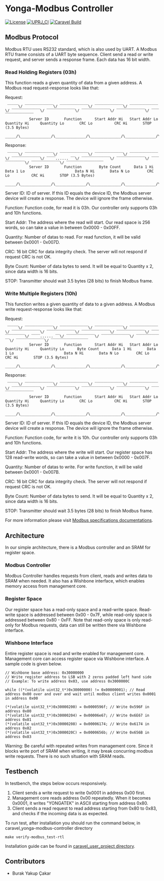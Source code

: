 # Yonga-Modbus Controller

[![License](https://img.shields.io/badge/License-Apache%202.0-blue.svg)](https://opensource.org/licenses/Apache-2.0) [![UPRJ_CI](https://github.com/efabless/caravel_project_example/actions/workflows/user_project_ci.yml/badge.svg)](https://github.com/efabless/caravel_project_example/actions/workflows/user_project_ci.yml) [![Caravel Build](https://github.com/efabless/caravel_project_example/actions/workflows/caravel_build.yml/badge.svg)](https://github.com/efabless/caravel_project_example/actions/workflows/caravel_build.yml)

## Modbus Protocol
Modbus RTU uses RS232 standard, which is also used by UART. A Modbus RTU frame consists of a UART byte sequence. Client send a read or write request, and server sends a response frame. Each data has 16 bit width.
### Read Holding Registers (03h)
This function reads a given quantity of data from a given address. A Modbus read request-response looks like that:

Request:
```
 ̅ ̅ ̅ ̅ ̅ \/ ̅ ̅ ̅ ̅ ̅ ̅ ̅ ̅ ̅ ̅ ̅ ̅ ̅ \/ ̅ ̅ ̅ ̅ ̅ ̅ ̅ ̅ ̅ ̅ ̅ ̅ ̅ \/ ̅ ̅ ̅ ̅ ̅ ̅ ̅ ̅ ̅ ̅ ̅ ̅ ̅ \/ ̅ ̅ ̅ ̅ ̅ ̅ ̅ ̅ ̅ ̅ ̅ ̅ ̅ \/ ̅ ̅ ̅ ̅ ̅ ̅ ̅ ̅ ̅ ̅ ̅ ̅ ̅ \/ ̅ ̅ ̅ ̅ ̅ ̅ ̅ ̅ ̅ ̅ ̅ ̅ ̅ \/ ̅ ̅ ̅ ̅ ̅ ̅ ̅ ̅ ̅ ̅ ̅ ̅ ̅ \/ ̅ ̅ ̅ ̅ ̅ ̅ ̅ ̅ ̅ ̅ ̅ ̅ ̅ \/ ̅ ̅ ̅ ̅ ̅ ̅ ̅ ̅ ̅ ̅ ̅ ̅ ̅ ̅ ̅ ̅ ̅ 
           Server ID       Function      Start Addr Hi   Start Addr Lo    Quantity Hi     Quantity Lo       CRC Lo          CRC Hi       STOP (3.5 Bytes)
 _____/\______________/\______________/\______________/\______________/\______________/\______________/\______________/\______________/\__________________
```
Response:
```
 ̅ ̅ ̅ ̅ ̅ \/ ̅ ̅ ̅ ̅ ̅ ̅ ̅ ̅ ̅ ̅ ̅ ̅ ̅ \/ ̅ ̅ ̅ ̅ ̅ ̅ ̅ ̅ ̅ ̅ ̅ ̅ ̅ \/ ̅ ̅ ̅ ̅ ̅ ̅ ̅ ̅ ̅ ̅ ̅ ̅ ̅ \/ ̅ ̅ ̅ ̅ ̅ ̅ ̅ ̅ ̅ ̅ ̅ ̅ ̅ \/ ̅ ̅ ̅ ̅ ̅ ̅ ̅ ̅ ̅ ̅ ̅ ̅ ̅ \/ ̅ ̅ ̅ ̅ ...... ̅ ̅ \/ ̅ ̅ ̅ ̅ ̅ ̅ ̅ ̅ ̅ ̅ ̅ ̅ ̅ \/ ̅ ̅ ̅ ̅ ̅ ̅ ̅ ̅ ̅ ̅ ̅ ̅ ̅ \/ ̅ ̅ ̅ ̅ ̅ ̅ ̅ ̅ ̅ ̅ ̅ ̅ ̅ \/ ̅ ̅ ̅ ̅ ̅ ̅ ̅ ̅ ̅ ̅ ̅ ̅ ̅ \/ ̅ ̅ ̅ ̅ ̅ ̅ ̅ ̅ ̅ ̅ ̅ ̅ ̅ ̅ ̅ ̅ ̅ 
           Server ID       Function        Byte Count      Data 1 Hi       Data 1 Lo                       Data N Hi       Data N Lo        CRC Lo          CRC Hi       STOP (3.5 Bytes)
 _____/\______________/\______________/\______________/\______________/\______________/\_____......___/\______________/\______________/\______________/\______________/\__________________
```

Server ID: ID of server. If this ID equals the device ID, the Modbus server device will create a response. The device will ignore the frame otherwise.

Function: Function code, for read it is 03h. Our controller only supports 03h and 10h functions.

Start Addr: The address where the read will start. Our read space is 256 words, so can take a value in between 0x0000 - 0x00FF.

Quantity: Number of datas to read. For read function, it will be valid between 0x0001 - 0x007D.

CRC: 16 bit CRC for data integrity check. The server will not respond if request CRC is not OK.

Byte Count: Number of data bytes to send. It will be equal to Quantity x 2, since data width is 16 bits.

STOP: Transmitter should wait 3.5 bytes (28 bits) to finish Modbus frame.

### Write Multiple Registers (10h)
This function writes a given quantity of data to a given address. A Modbus write request-response looks like that:

Request:
```
 ̅ ̅ ̅ ̅ ̅ \/ ̅ ̅ ̅ ̅ ̅ ̅ ̅ ̅ ̅ ̅ ̅ ̅ ̅ \/ ̅ ̅ ̅ ̅ ̅ ̅ ̅ ̅ ̅ ̅ ̅ ̅ ̅ \/ ̅ ̅ ̅ ̅ ̅ ̅ ̅ ̅ ̅ ̅ ̅ ̅ ̅ \/ ̅ ̅ ̅ ̅ ̅ ̅ ̅ ̅ ̅ ̅ ̅ ̅ ̅ \/ ̅ ̅ ̅ ̅ ̅ ̅ ̅ ̅ ̅ ̅ ̅ ̅ ̅ \/ ̅ ̅ ̅ ̅ ̅ ̅ ̅ ̅ ̅ ̅ ̅ ̅ ̅ \/ ̅ ̅ ̅ ̅ ̅ ̅ ̅ ̅ ̅ ̅ ̅ ̅ ̅ \/ ̅ ̅ ̅ ̅ ̅ ̅ ̅ ̅ ̅ ̅ ̅ ̅ ̅ \/ ̅ ̅ ̅ ̅ ̅ ̅ ̅ ̅ ̅ ̅ ̅ ̅ ̅ \/ ̅ ̅ ̅ ̅ ...... ̅ ̅ \/ ̅ ̅ ̅ ̅ ̅ ̅ ̅ ̅ ̅ ̅ ̅ ̅ ̅ \/ ̅ ̅ ̅ ̅ ̅ ̅ ̅ ̅ ̅ ̅ ̅ ̅ ̅ \/ ̅ ̅ ̅ ̅ ̅ ̅ ̅ ̅ ̅ ̅ ̅ ̅ ̅ \/ ̅ ̅ ̅ ̅ ̅ ̅ ̅ ̅ ̅ ̅ ̅ ̅ ̅ \/ ̅ ̅ ̅ ̅ ̅ ̅ ̅ ̅ ̅ ̅ ̅ ̅ ̅ ̅ ̅ ̅ ̅ 
           Server ID       Function      Start Addr Hi   Start Addr Lo    Quantity Hi     Quantity Lo      Byte Count      Data 1 Hi       Data 1 Lo                       Data N Hi       Data N Lo        CRC Lo          CRC Hi       STOP (3.5 Bytes)
 _____/\______________/\______________/\______________/\______________/\______________/\______________/\______________/\______________/\______________/\_____......___/\______________/\______________/\______________/\______________/\__________________
```
Response:
```
 ̅ ̅ ̅ ̅ ̅ \/ ̅ ̅ ̅ ̅ ̅ ̅ ̅ ̅ ̅ ̅ ̅ ̅ ̅ \/ ̅ ̅ ̅ ̅ ̅ ̅ ̅ ̅ ̅ ̅ ̅ ̅ ̅ \/ ̅ ̅ ̅ ̅ ̅ ̅ ̅ ̅ ̅ ̅ ̅ ̅ ̅ \/ ̅ ̅ ̅ ̅ ̅ ̅ ̅ ̅ ̅ ̅ ̅ ̅ ̅ \/ ̅ ̅ ̅ ̅ ̅ ̅ ̅ ̅ ̅ ̅ ̅ ̅ ̅ \/ ̅ ̅ ̅ ̅ ̅ ̅ ̅ ̅ ̅ ̅ ̅ ̅ ̅ \/ ̅ ̅ ̅ ̅ ̅ ̅ ̅ ̅ ̅ ̅ ̅ ̅ ̅ \/ ̅ ̅ ̅ ̅ ̅ ̅ ̅ ̅ ̅ ̅ ̅ ̅ ̅ \/ ̅ ̅ ̅ ̅ ̅ ̅ ̅ ̅ ̅ ̅ ̅ ̅ ̅ ̅ ̅ ̅ ̅ 
           Server ID       Function      Start Addr Hi   Start Addr Lo    Quantity Hi     Quantity Lo       CRC Lo          CRC Hi       STOP (3.5 Bytes)
 _____/\______________/\______________/\______________/\______________/\______________/\______________/\______________/\______________/\__________________
```

Server ID: ID of server. If this ID equals the device ID, the Modbus server device will create a response. The device will ignore the frame otherwise.

Function: Function code, for write it is 10h. Our controller only supports 03h and 10h functions.

Start Addr: The address where the write will start. Our register space has 128 read-write words, so can take a value in between 0x0000 - 0x007F.

Quantity: Number of datas to write. For write function, it will be valid between 0x0001 - 0x007B.

CRC: 16 bit CRC for data integrity check. The server will not respond if request CRC is not OK.

Byte Count: Number of data bytes to send. It will be equal to Quantity x 2, since data width is 16 bits.

STOP: Transmitter should wait 3.5 bytes (28 bits) to finish Modbus frame.

For more information please visit [Modbus specifications documentations](https://modbus.org/specs.php).

## Architecture
In our simple architecture, there is a Modbus controller and an SRAM for register space. 
### Modbus Controller
Modbus Controller handles requests from client, reads and writes data to SRAM when needed. It also has a Wishbone interface, which enables memory access from management core.
### Register Space
Our register space has a read-only space and a read-write space. Read-write space is addressed between 0x00 - 0x7F, while read-only space is addressed between 0x80 - 0xFF. Note that read-only space is only read-only for Modbus requests, data can still be written there via Wishbone interface.
### Wishbone Interface
Entire register space is read and write enabled for management core. Management core can access register space via Wishbone interface. A sample code is given below.
```
// Wishbone base address: 0x30000000
// Write register address to LSB with 2 zeros padded left hand side
// Example: To write address 0x03, use address 0x3000000C
	    
while ((*(volatile uint32_t*)0x30000000) != 0x00000001); // Read address 0x00 over and over and wait until modbus client writes 0x0001 in address 0x00

(*(volatile uint32_t*)0x30000200) = 0x0000596f; // Write 0x596F in address 0x80
(*(volatile uint32_t*)0x30000204) = 0x00006e67; // Write 0x6E67 in address 0x81
(*(volatile uint32_t*)0x30000208) = 0x00006174; // Write 0x6174 in address 0x82
(*(volatile uint32_t*)0x3000020C) = 0x0000656b; // Write 0x656B in address 0x83
```
Warning: Be careful with repeated writes from management core. Since it blocks write port of SRAM when writing, it may break concurring modbus write requests. There is no such situation with SRAM reads. 
## Testbench
In testbench, the steps below occurs responsively.

1. Client sends a write request to write 0x0001 in address 0x00 first. 
2. Management core reads address 0x00 repeatedly. When it becomes 0x0001, it writes "YONGATEK" in ASCII starting from address 0x80.
3. Client sends a read request to read address starting from 0x80 to 0x83, and checks if the incoming data is as expected.

To run test, after installation you should run the command below, in caravel_yonga-modbus-controller directory
```
make verify-modbus_test-rtl
```
Installation guide can be found in [caravel_user_project directory](https://github.com/efabless/caravel_user_project/blob/main/docs/source/quickstart.rst).

## Contributors
- Burak Yakup Çakar
